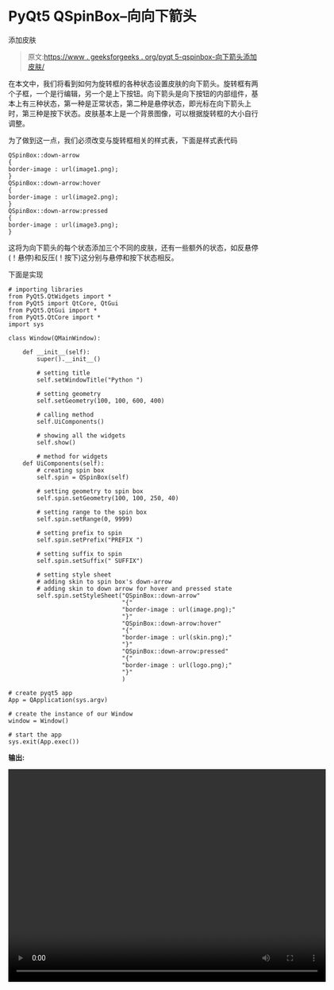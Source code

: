 # PyQt5 QSpinBox–向向下箭头

添加皮肤

> 原文:[https://www . geeksforgeeks . org/pyqt 5-qspinbox-向下箭头添加皮肤/](https://www.geeksforgeeks.org/pyqt5-qspinbox-adding-skin-to-the-down-arrow/)

在本文中，我们将看到如何为旋转框的各种状态设置皮肤的向下箭头。旋转框有两个子框，一个是行编辑，另一个是上下按钮。向下箭头是向下按钮的内部组件，基本上有三种状态，第一种是正常状态，第二种是悬停状态，即光标在向下箭头上时，第三种是按下状态。皮肤基本上是一个背景图像，可以根据旋转框的大小自行调整。

为了做到这一点，我们必须改变与旋转框相关的样式表，下面是样式表代码

```
QSpinBox::down-arrow
{
border-image : url(image1.png);
}
QSpinBox::down-arrow:hover
{
border-image : url(image2.png);
}
QSpinBox::down-arrow:pressed
{
border-image : url(image3.png);
}

```

这将为向下箭头的每个状态添加三个不同的皮肤，还有一些额外的状态，如反悬停(！悬停)和反压(！按下)这分别与悬停和按下状态相反。

下面是实现

```
# importing libraries
from PyQt5.QtWidgets import * 
from PyQt5 import QtCore, QtGui
from PyQt5.QtGui import * 
from PyQt5.QtCore import * 
import sys

class Window(QMainWindow):

    def __init__(self):
        super().__init__()

        # setting title
        self.setWindowTitle("Python ")

        # setting geometry
        self.setGeometry(100, 100, 600, 400)

        # calling method
        self.UiComponents()

        # showing all the widgets
        self.show()

        # method for widgets
    def UiComponents(self):
        # creating spin box
        self.spin = QSpinBox(self)

        # setting geometry to spin box
        self.spin.setGeometry(100, 100, 250, 40)

        # setting range to the spin box
        self.spin.setRange(0, 9999)

        # setting prefix to spin
        self.spin.setPrefix("PREFIX ")

        # setting suffix to spin
        self.spin.setSuffix(" SUFFIX")

        # setting style sheet
        # adding skin to spin box's down-arrow
        # adding skin to down arrow for hover and pressed state
        self.spin.setStyleSheet("QSpinBox::down-arrow"
                                "{"
                                "border-image : url(image.png);"
                                "}"
                                "QSpinBox::down-arrow:hover"
                                "{"
                                "border-image : url(skin.png);"
                                "}"
                                "QSpinBox::down-arrow:pressed"
                                "{"
                                "border-image : url(logo.png);"
                                "}"
                                )

# create pyqt5 app
App = QApplication(sys.argv)

# create the instance of our Window
window = Window()

# start the app
sys.exit(App.exec())
```

**输出:**

<video class="wp-video-shortcode" id="video-421562-1" width="640" height="428" preload="metadata" controls=""><source type="video/mp4" src="https://media.geeksforgeeks.org/wp-content/uploads/20200530024850/Python-2020-05-30-02-47-53.mp4?_=1">[https://media.geeksforgeeks.org/wp-content/uploads/20200530024850/Python-2020-05-30-02-47-53.mp4](https://media.geeksforgeeks.org/wp-content/uploads/20200530024850/Python-2020-05-30-02-47-53.mp4)</video>